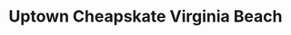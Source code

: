 ---
title: "Uptown Cheapskate Virginia Beach"
url: /virginia-beach/uptown-cheapskate-virginia-beach/
shop: charity
---